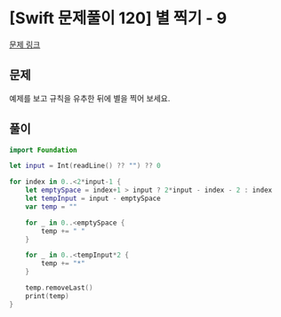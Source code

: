 # [Swift 문제풀이 120] 별 찍기 - 9

[문제 링크](https://www.acmicpc.net/problem/2446)

## 문제

예제를 보고 규칙을 유추한 뒤에 별을 찍어 보세요.

## 풀이

```swift
import Foundation

let input = Int(readLine() ?? "") ?? 0

for index in 0..<2*input-1 {
    let emptySpace = index+1 > input ? 2*input - index - 2 : index
    let tempInput = input - emptySpace
    var temp = ""

    for _ in 0..<emptySpace {
        temp += " "
    }

    for _ in 0..<tempInput*2 {
        temp += "*"
    }

    temp.removeLast()
    print(temp)
}
```
